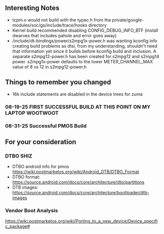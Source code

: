 ## Interesting Notes
- tcpm.o would not build with the typec.h from the private/google-modules/soc/gs/include/trace/hooks directory
- Kernel build recommended disabling CONFIG_DEBUG_INFO_BTF (install dwarves that includes pahole and error goes away)
- /include/dt-bindings/power/s2mpg1x-power.h was wanting kconfig info creating build problems as dtsi, from my understanding, shouldn't need that information yet since it builds before kconfig build and inclusion. A separate s2mpg12-power.h has been created for s2mpg12 and s2mpg14 power. s2mpg1x-power defaults to the lower METER_CHANNEL_MAX value of 8 vs 12 in s2mpg12-power.h

## Things to remember you changed
- 16k include statements are disabled in the device trees for zuma

### 08-19-25 FIRST SUCCESSFUL BUILD AT THIS POINT ON MY LAPTOP WOOTWOOT

### 08-31-25 Successful PMOS Build

## For your consideration

### DTBO SHIZ
- DTBO android info for pmos https://wiki.postmarketos.org/wiki/Android_DTB/DTBO_Format
- DTBO format: https://source.android.com/docs/core/architecture/dto/partitions
- DTB images: https://source.android.com/docs/core/architecture/bootloader/dtb-images

### Vendor Boot Analysis
https://wiki.postmarketos.org/wiki/Porting_to_a_new_device/Device_specific_package#